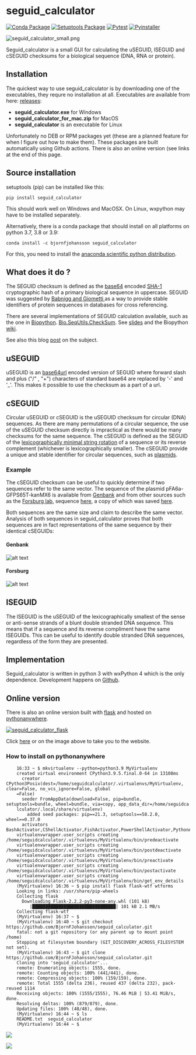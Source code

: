 # seguid_calculator

[![Conda Package](https://github.com/BjornFJohansson/seguid_calculator/actions/workflows/build_conda.yml/badge.svg)](https://github.com/BjornFJohansson/seguid_calculator/actions/workflows/build_conda.yml)
[![Setuptools Package](https://github.com/BjornFJohansson/seguid_calculator/actions/workflows/build_setuptools.yml/badge.svg)](https://github.com/BjornFJohansson/seguid_calculator/actions/workflows/build_setuptools.yml)
[![Pytest](https://github.com/BjornFJohansson/seguid_calculator/actions/workflows/test.yml/badge.svg)](https://github.com/BjornFJohansson/seguid_calculator/actions/workflows/test.yml)
[![Pyinstaller](https://github.com/BjornFJohansson/seguid_calculator/actions/workflows/pyinstaller.yml/badge.svg?branch=master)](https://github.com/BjornFJohansson/seguid_calculator/actions/workflows/pyinstaller.yml)

![seguid_calculator_small.png](seguid_calculator_small.png "seguid_calculator")

Seguid_calculator is a small GUI for calculating the uSEGUID, lSEGUID and cSEGUID checksums for a
biological sequence (DNA, RNA or protein).

## Installation

The quickest way to use seguid_calculator is by downloading one of the executables, they requre no installation at all. Executables are available from here: [releases](https://github.com/BjornFJohansson/seguid_calculator/releases):

- **seguid_calculator.exe** for Windows
- **seguid_calculator_for_mac.zip** for MacOS
- **seguid_calculator** is an executable for Linux

Unfortunately no DEB or RPM packages yet (these are a planned feature for when I figure out how to make them).
These packages are built automatically using Github actions. There is also an online version (see links at the end of this page.

## Source installation

setuptools (pip) can be installed like this:

    pip install seguid_calculator

This should work well on Windows and MacOSX. On Linux, wxpython may have to be installed separately.

Alternatively, there is a conda package that should install on all platforms on python 3.7, 3.8 or 3.9:

    conda install -c bjornfjohansson seguid_calculator

For this, you need to install the [anaconda scientific python distribution](https://www.anaconda.com/products/individual).

## What does it do ?

The SEGUID checksum is defined as the [base64](https://en.wikipedia.org/wiki/Base64#URL_applications) encoded 
[SHA-1](http://en.wikipedia.org/wiki/SHA-1) cryptographic hash of a 
primary biological sequence in uppercase. SEGUID was suggested by [Babnigg and Giometti ](http://www.ncbi.nlm.nih.gov/pubmed/16858731)
as a way to provide stable identifiers of protein sequences in databases for cross referencing.

There are several implementations of SEGUID calculation available, such as the one in [Biopython](http://biopython.org/wiki/Main_Page).
[Bio.SeqUtils.CheckSum](http://biopython.org/DIST/docs/api/Bio.SeqUtils.CheckSum-module.html).
See [slides](https://www.nature.com/articles/npre.2007.278.1) and the Biopython
[wiki](https://biopython.org/wiki/SeqIO#Using_the_SEGUID_checksum).

See also this blog [post](http://wiki.christophchamp.com/index.php/SEGUID) on the subject.

## uSEGUID

uSEGUID is an [base64url](https://en.wikipedia.org/wiki/Base64#URL_applications) encoded version
of SEGUID where forward slash and plus ("/" , "+") characters of standard base64 are 
replaced by '-' and '_'. This makes it possible to use the checksum as a part of a url.


## cSEGUID

Circular uSEGUID or cSEGUID is the uSEGUID checksum for circular (DNA) sequences. As there are many permutations
of a circular sequence, the use of the uSEGUID checksum directly is impractical as there would be many checksums for the
same sequence. The cSEGUID is defined as the SEGUID of the [lexicographically minimal string rotation](http://en.wikipedia.org/wiki/Lexicographically_minimal_string_rotation)
of a sequence or its reverse complement (whichever is lexicographically smaller). The cSEGUID provide a unique and stable identifier for circular sequences, such as [plasmids](http://en.wikipedia.org/wiki/Plasmid).

### Example

The cSEGUID checksum can be useful to quickly determine if two sequences refer to the same vector.
The sequence of the plasmid pFA6a-GFPS65T-kanMX6 is available from [Genbank](http://www.ncbi.nlm.nih.gov/nuccore/AJ002682)
and from other sources such as the [Forsburg lab](http://www-bcf.usc.edu/~forsburg/), sequence [here](http://www-bcf.usc.edu/~forsburg/GFPS65T.html), a copy of which was saved [here](https://gist.github.com/BjornFJohansson/d394362134338d5f1ff0).

Both sequences are the same size and claim to describe the same vector. Analysis of both sequences in seguid_calculator proves that both sequences are in fact representations of the same sequence by their identical cSEGUIDs:

#### Genbank

![alt text](https://raw.githubusercontent.com/BjornFJohansson/seguid_calculator/master/genbank.png "seguid_calculator")

#### Forsburg

![alt text](https://raw.githubusercontent.com/BjornFJohansson/seguid_calculator/master/forsburg.png "seguid_calculator")

## lSEGUID

The lSEGUID is the uSEGUID of the lexicographically smallest of the sense or anti-sense strands of a blunt double stranded DNA sequence. This means
that if a sequence and its reverse compliment have the same lSEGUIDs. This can be useful to identify double stranded DNA sequences,
regardless of the form they are presented.

## Implementation

Seguid_calculator is written in python 3 with wxPython 4 which is the only dependence. Development happens on [Github](https://github.com/BjornFJohansson/seguid_calculator).

## Online version

There is also an online version built with [flask](https://github.com/pallets/flask) and hosted on [pythonanywhere](https://www.pythonanywhere.com/).

[![seguid_calculator_flask](seguid_calculator_flask.png)](http://seguidcalculator.pythonanywhere.com/)

Click [here](http://seguidcalculator.pythonanywhere.com/) or on the image above to take you to the website.


### How to install on pythonanywhere







        16:33 ~ $ mkvirtualenv --python=python3.9 MyVirtualenv                                                                 
        created virtual environment CPython3.9.5.final.0-64 in 13108ms                                                         
          creator CPython3Posix(dest=/home/seguidcalculator/.virtualenvs/MyVirtualenv, clear=False, no_vcs_ignore=False, global
        =False)                                                                                                                
          seeder FromAppData(download=False, pip=bundle, setuptools=bundle, wheel=bundle, via=copy, app_data_dir=/home/seguidca
        lculator/.local/share/virtualenv)                                                                                      
            added seed packages: pip==21.3, setuptools==58.2.0, wheel==0.37.0                                                  
          activators BashActivator,CShellActivator,FishActivator,PowerShellActivator,PythonActivator,XonshActivator            
        virtualenvwrapper.user_scripts creating /home/seguidcalculator/.virtualenvs/MyVirtualenv/bin/predeactivate             
        virtualenvwrapper.user_scripts creating /home/seguidcalculator/.virtualenvs/MyVirtualenv/bin/postdeactivate            
        virtualenvwrapper.user_scripts creating /home/seguidcalculator/.virtualenvs/MyVirtualenv/bin/preactivate               
        virtualenvwrapper.user_scripts creating /home/seguidcalculator/.virtualenvs/MyVirtualenv/bin/postactivate              
        virtualenvwrapper.user_scripts creating /home/seguidcalculator/.virtualenvs/MyVirtualenv/bin/get_env_details           
        (MyVirtualenv) 16:36 ~ $ pip install flask flask-wtf wtforms                                                           
        Looking in links: /usr/share/pip-wheels                                                                                
        Collecting flask                                                                                                       
          Downloading Flask-2.2.2-py3-none-any.whl (101 kB)                                                                    
             |████████████████████████████████| 101 kB 2.1 MB/s                                                                
        Collecting flask-wtf                                                                                                   
        (MyVirtualenv) 16:37 ~ $                                                                                               
        (MyVirtualenv) 16:40 ~ $ git checkout https://github.com/BjornFJohansson/seguid_calculator.git                         
        fatal: not a git repository (or any parent up to mount point /home)                                                    
        Stopping at filesystem boundary (GIT_DISCOVERY_ACROSS_FILESYSTEM not set).                                             
        (MyVirtualenv) 16:43 ~ $ git clone https://github.com/BjornFJohansson/seguid_calculator.git                            
        Cloning into 'seguid_calculator'...                                                                                    
        remote: Enumerating objects: 1555, done.
        remote: Counting objects: 100% (441/441), done.
        remote: Compressing objects: 100% (159/159), done.
        remote: Total 1555 (delta 236), reused 437 (delta 232), pack-reused 1114
        Receiving objects: 100% (1555/1555), 76.46 MiB | 53.41 MiB/s, done.                                                    
        Resolving deltas: 100% (879/879), done.                                                                                
        Updating files: 100% (48/48), done.                                                                                    
        (MyVirtualenv) 16:44 ~ $ ls                                                                                            
        README.txt  seguid_calculator                                                                                          
        (MyVirtualenv) 16:44 ~ $
        
        

![](pyany_setting1.png)


![](pyany_settings2.png)
